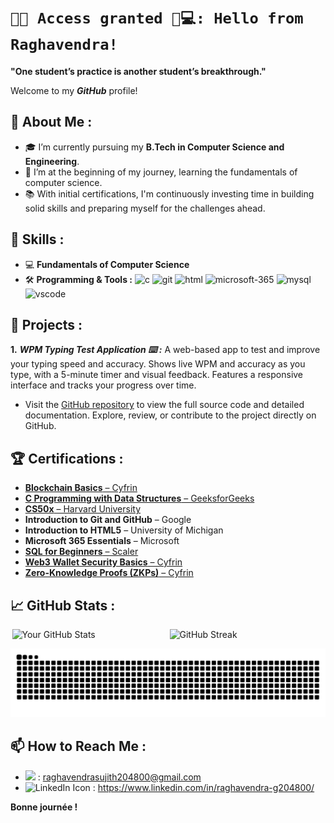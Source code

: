 # `🔐✅ Access granted 🤖💻: Hello from Raghavendra!`

**"One student’s practice is another student’s breakthrough."**

Welcome to my ***GitHub*** profile!

## 🚀 About Me :

- 🎓 I’m currently pursuing my **B.Tech in Computer Science and Engineering**.
- 🌱 I’m at the beginning of my journey, learning the fundamentals of computer science.
- 📚 With initial certifications, I'm continuously investing time in building solid skills and preparing myself for the challenges ahead.

## 💼 Skills : 

- 💻 **Fundamentals of Computer Science**
- 🛠 **Programming & Tools :** 
  <img src="https://skillicons.dev/icons?i=c" width="20" height="20" alt="c"/>
  <img src="https://skillicons.dev/icons?i=git" width="20" height="20" alt="git"/>
  <img src="https://skillicons.dev/icons?i=html" width="20" height="20" alt="html"/>
  <img src="https://img.icons8.com/fluency/240/microsoft-365.png" width="20" height="20" alt="microsoft-365"/>
  <img src="https://skillicons.dev/icons?i=mysql" width="20" height="20" alt="mysql"/>
  <img src="https://skillicons.dev/icons?i=vscode" width="20" height="20" alt="vscode"/>

## 📁 Projects : 

 **1.** ***WPM Typing Test Application ⌨️ :*** A web-based app to test and improve your typing speed and accuracy. Shows live WPM and accuracy as you type, with a 5-minute   timer and visual feedback. Features a responsive interface and tracks your progress over time.

- Visit the [GitHub repository](https://github.com/sasly2048/WPM-Typing-Test) to view the full source code and detailed documentation.
  Explore, review, or contribute to the project directly on GitHub.

## 🏆 Certifications :

- [**Blockchain Basics** – Cyfrin](https://profiles.cyfrin.io/u/sasly204800/achievements/blockchain-basics)
- [**C Programming with Data Structures** – GeeksforGeeks](https://media.geeksforgeeks.org/courses/certificates/3ee1c304552f2227836649b855667930.pdf)
- [**CS50x** – Harvard University](https://cs50.harvard.edu/certificates/4c1cdeec-a6c2-4e06-a970-dd0dbcde7603)
- **Introduction to Git and GitHub** – Google
- **Introduction to HTML5** – University of Michigan
- **Microsoft 365 Essentials** – Microsoft
- [**SQL for Beginners** – Scaler](https://i.postimg.cc/QdC6Mgty/Scaler-SQL.png)
- [**Web3 Wallet Security Basics** – Cyfrin](https://profiles.cyfrin.io/u/sasly204800/achievements/web3-wallet-security-basics)
- [**Zero-Knowledge Proofs (ZKPs)** – Cyfrin](https://profiles.cyfrin.io/u/sasly204800/achievements/fundamentals-of-zero-knowledge-proofs)

## 📈 GitHub Stats :

<div style="display: flex; justify-content: space-around; width: 100%;">
  <img src="https://github-readme-stats.vercel.app/api?username=sasly2048&show_icons=true&theme=radical&card_width=450" alt="Your GitHub Stats" style="width: 49%;" />
  <img src="https://streak-stats.demolab.com/?user=sasly2048&theme=dark&card_width=450" alt="GitHub Streak" style="width: 49%;" />
</div>
<p align="center">
  <img src="https://raw.githubusercontent.com/sasly2048/sasly2048/output/github-contribution-grid-snake.svg" alt="snake" />
</p>

## 📫 How to Reach Me :

- <img src="https://skillicons.dev/icons?i=gmail" width="20" /> : raghavendrasujith204800@gmail.com
- <img src="https://skillicons.dev/icons?i=linkedin" width="20" alt="LinkedIn Icon" /> : https://www.linkedin.com/in/raghavendra-g204800/


**Bonne journée !**
